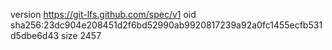 version https://git-lfs.github.com/spec/v1
oid sha256:23dc904e208451d2f6bd52990ab9920817239a92a0fc1455ecfb531d5dbe6d43
size 2457
